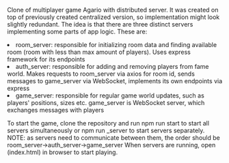 <p>Clone of multiplayer game Agario with distributed server. It was created on top of previously created centralized version, so implementation might look slightly redundant.
The idea is that there are three distinct servers implementing some parts of app logic. These are:</p>
<list>
    <li>room_server: responsible for initializing room data and finding available room (room with less than max amount of players). Uses express framework for its endpoints</li>
    <li>auth_server: responsible for adding and removing players from fame world. Makes requests to room_server via axios for room id, sends messages to game_server via WebSocket, implements its own endpoints via express</li>
    <li>game_server: responsible for regular game world updates, such as players' positions, sizes etc. game_server is WebSocket server, which exchanges messages with players</li>
</list>
<p>To start the game, clone the repository and run <bold>npm run start</bold> to start all servers simultaneously or <bold>npm run <game/room/auth>_server</bold> to start servers separately.
<bold>NOTE</bold>: as servers need to communicate between them, the order should be room_server->auth_server->game_server
When servers are running, open (index.html) in browser to start playing.</p>